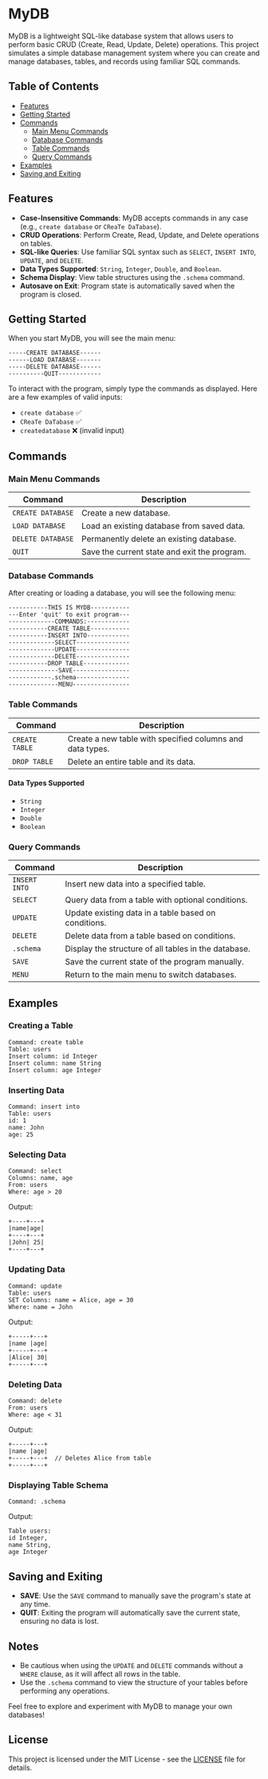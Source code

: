 # MyDB

MyDB is a lightweight SQL-like database system that allows users to perform basic CRUD (Create, Read, Update, Delete) operations. This project simulates a simple database management system where you can create and manage databases, tables, and records using familiar SQL commands.

## Table of Contents
- [Features](#features)
- [Getting Started](#getting-started)
- [Commands](#commands)
  - [Main Menu Commands](#main-menu-commands)
  - [Database Commands](#database-commands)
  - [Table Commands](#table-commands)
  - [Query Commands](#query-commands)
- [Examples](#examples)
- [Saving and Exiting](#saving-and-exiting)

## Features
- **Case-Insensitive Commands**: MyDB accepts commands in any case (e.g., `create database` or `CReaTe DaTabase`).
- **CRUD Operations**: Perform Create, Read, Update, and Delete operations on tables.
- **SQL-like Queries**: Use familiar SQL syntax such as `SELECT`, `INSERT INTO`, `UPDATE`, and `DELETE`.
- **Data Types Supported**: `String`, `Integer`, `Double`, and `Boolean`.
- **Schema Display**: View table structures using the `.schema` command.
- **Autosave on Exit**: Program state is automatically saved when the program is closed.

## Getting Started
When you start MyDB, you will see the main menu:
```
-----CREATE DATABASE------
------LOAD DATABASE-------
-----DELETE DATABASE------
----------QUIT------------
```

To interact with the program, simply type the commands as displayed. Here are a few examples of valid inputs:
- `create database` ✅
- `CReaTe DaTabase` ✅
- `createdatabase` ❌ (invalid input)

## Commands

### Main Menu Commands
| Command             | Description                                   |
|---------------------|-----------------------------------------------|
| `CREATE DATABASE`   | Create a new database.                        |
| `LOAD DATABASE`     | Load an existing database from saved data.    |
| `DELETE DATABASE`   | Permanently delete an existing database.      |
| `QUIT`              | Save the current state and exit the program.  |

### Database Commands
After creating or loading a database, you will see the following menu:
```
-----------THIS IS MYDB-----------
---Enter 'quit' to exit program---
-------------COMMANDS:------------
-----------CREATE TABLE-----------
-----------INSERT INTO------------
-------------SELECT---------------
-------------UPDATE---------------
-------------DELETE---------------
-----------DROP TABLE-------------
--------------SAVE----------------
------------.schema---------------
--------------MENU----------------
```

### Table Commands
| Command             | Description                                              |
|---------------------|----------------------------------------------------------|
| `CREATE TABLE`      | Create a new table with specified columns and data types.|
| `DROP TABLE`        | Delete an entire table and its data.                     |

#### Data Types Supported
- `String`
- `Integer`
- `Double`
- `Boolean`

### Query Commands
| Command             | Description                                              |
|---------------------|----------------------------------------------------------|
| `INSERT INTO`       | Insert new data into a specified table.                  |
| `SELECT`            | Query data from a table with optional conditions.        |
| `UPDATE`            | Update existing data in a table based on conditions.     |
| `DELETE`            | Delete data from a table based on conditions.            |
| `.schema`           | Display the structure of all tables in the database.     |
| `SAVE`              | Save the current state of the program manually.          |
| `MENU`              | Return to the main menu to switch databases.             |

## Examples

### Creating a Table
```
Command: create table
Table: users
Insert column: id Integer
Insert column: name String
Insert column: age Integer
```

### Inserting Data
```
Command: insert into
Table: users
id: 1
name: John
age: 25
```

### Selecting Data
```
Command: select
Columns: name, age
From: users
Where: age > 20
```

Output:
```
+----+---+
|name|age|
+----+---+
|John| 25|
+----+---+
```

### Updating Data
```
Command: update
Table: users
SET Columns: name = Alice, age = 30
Where: name = John
```

Output:
```
+-----+---+
|name |age|
+-----+---+
|Alice| 30|
+-----+---+
```

### Deleting Data
```
Command: delete
From: users
Where: age < 31
```
Output:
```
+-----+---+
|name |age|   
+-----+---+  // Deletes Alice from table
+-----+---+
```

### Displaying Table Schema
```
Command: .schema
```

Output:
```
Table users:
id Integer,
name String,
age Integer
```


## Saving and Exiting
- **SAVE**: Use the `SAVE` command to manually save the program's state at any time.
- **QUIT**: Exiting the program will automatically save the current state, ensuring no data is lost.

## Notes
- Be cautious when using the `UPDATE` and `DELETE` commands without a `WHERE` clause, as it will affect all rows in the table.
- Use the `.schema` command to view the structure of your tables before performing any operations.

Feel free to explore and experiment with MyDB to manage your own databases!

## License
This project is licensed under the MIT License - see the [LICENSE](LICENSE) file for details.
